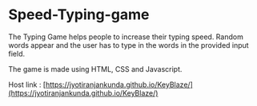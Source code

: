 # Speed-Typing-game

The Typing Game helps people to increase their typing speed. Random words appear and the user has to type in the words in the provided input field.

The game is made using HTML, CSS and Javascript. 

Host link : [https://jyotiranjankunda.github.io/KeyBlaze/](https://jyotiranjankunda.github.io/KeyBlaze/)
